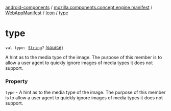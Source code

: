 [android-components](../../../index.md) / [mozilla.components.concept.engine.manifest](../../index.md) / [WebAppManifest](../index.md) / [Icon](index.md) / [type](./type.md)

# type

`val type: `[`String`](https://kotlinlang.org/api/latest/jvm/stdlib/kotlin/-string/index.html)`?` [(source)](https://github.com/mozilla-mobile/android-components/blob/master/components/concept/engine/src/main/java/mozilla/components/concept/engine/manifest/WebAppManifest.kt#L107)

A hint as to the media type of the image. The purpose of this member is to allow a user agent to
quickly ignore images of media types it does not support.

### Property

`type` - A hint as to the media type of the image. The purpose of this member is to allow a user agent to
quickly ignore images of media types it does not support.